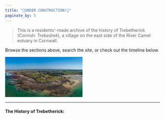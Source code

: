 ```yaml
---
title: "🚧UNDER CONSTRUCTION!🚧"
paginate_by: 5
---
```


> This is a residents'-made archive of the history of Trebetherick (Cornish: _Trebedrek_), a village on the east side of the River Camel estuary in Cornwall.

Browse the sections above, search the site, or check out the timeline below.


<img src="greenaway.jpg" width="50%"/>


---

#### The History of Trebetherick:

